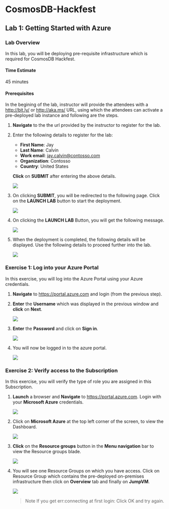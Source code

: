 # CosmosDB-Hackfest
## Lab 1: Getting Started with Azure
### Lab Overview
In this lab, you will be deploying pre-requisite infrastructure which is required for CosmosDB Hackfest.
#### Time Estimate
45 minutes
#### Prerequisites
In the begining of the lab, instructor will provide the attendees with a http://bit.ly/ or http://aka.ms/ URL, using which the attendees can activate a pre-deployed lab instance and following are the steps.
1.  **Navigate** to the the url provided by the instructor to register for the lab.  
2.  Enter the following details to register for the lab:  
      *  **First Name**: Jay    
      *  **Last Name**: Calvin    
      *  **Work email**:  jay.calvin@contosso.com
      *  **Organization**:  Contosso
      *  **Country**:  United States
      
      **Click** on **SUBMIT** after entering the above details.
      
       <img src="master/challenges/images/signup1.png"/><br/>  
 
 3.  On clicking **SUBMIT**, you will be redirected to the following page. Click on the **LAUNCH LAB** button to start the deployment.  
 
       <img src="images/launchlab1.png"/><br/>
        
4. On clicking the **LAUNCH LAB** Button, you will get the following message.  

      <img src="images/envprep1.png"/><br/>  

5. When the deployment is completed, the following details will be displayed. Use the following details to proceed further into the lab.    

     <img src="images/deploymentsuccess1.png"/><br/> 

### Exercise 1: Log into your Azure Portal
In this exercise, you will log into the Azure Portal using your Azure credentials.
1.  **Navigate** to https://portal.azure.com and login (from the previous step).
2.  **Enter** the **Username** which was displayed in the previous window and **click** on **Next**.    

     <img src="images/username1.png"/><br/> 

3.  **Enter** the **Password** and click on **Sign in**.  

     <img src="images/password1.png"/><br/>

4.  You will now be logged in to the azure portal.  

     <img src="images/module3.jpg"/><br/>

### Exercise 2: Verify access to the Subscription
In this exercise, you will verify the type of role you are assigned in this Subscription.  

1.	**Launch** a browser and **Navigate** to https://portal.azure.com. Login with your **Microsoft Azure** credentials.  

     <img src="images/module4.jpg"/><br/>  

2. Click on **Microsoft Azure**  at the top left corner of the screen, to view the Dashboard.  

     <img src="images/dashboard1.png"/><br/>  
     
3. **Click** on the **Resource groups** button in the **Menu navigation** bar to view the Resource groups blade.  

     <img src="images/rgnav1.png"/><br/>  
     
4. You will see one Resource Groups on which you have access. Click on Resource Group which contains the pre-deployed on-premises infrastructure then click on **Overview** tab and finally on **JumpVM**.    

     <img src="images/jumpvm1.png"/><br/>

    > Note If you get err:connecting at first login: Click OK and try again.

